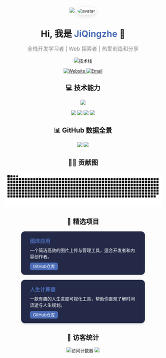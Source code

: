 <div align="center">

  <!-- 顶部波浪横幅 -->
  <img src="https://capsule-render.vercel.app/api?type=waving&color=0:4b6cb7,100:182848&height=180&section=header&text=JiQingzhe的技术宇宙&fontSize=40&fontColor=fff&animation=twinkling&fontAlignY=35&desc=Full%20Stack%20Developer%20Journey&descAlignY=55&descSize=15" />

  <!-- 头像和昵称 -->
  <img src="https://avatars.githubusercontent.com/u/128445439?v=4" width="120" style="border-radius:50%;margin-top:-70px;border:4px solid #fff;box-shadow:0 4px 16px #0002;" alt="avatar"/>
  <h1 style="margin-bottom:0.2em;">Hi, 我是 <span style="color:#4b6cb7;">JiQingzhe</span> 👋</h1>
  <p style="font-size:1.2em;color:#888;">全栈开发学习者 | Web 探索者 | 热爱创造和分享</p>

  <!-- 动态打字效果 -->
  <img width="400" src="https://readme-typing-svg.herokuapp.com?font=Fira+Code&weight=500&size=24&pause=1000&color=58A6FF&center=true&vCenter=true&random=false&width=400&height=50&lines=JavaScript+%E2%80%A2+TypeScript+%E2%80%A2+PHP;Python+%E2%80%A2+HTML5+%E2%80%A2+CSS3;持续学习+持续成长" alt="技术栈" />

  <!-- 联系方式 -->
  <p>
    <a href="https://aiqji.com" target="_blank">
      <img src="https://img.shields.io/badge/爱奇吉网站-FF6B6B?style=for-the-badge&logo=google-chrome&logoColor=white" alt="Website" />
    </a>
    <a href="mailto:jqz1215@qq.com">
      <img src="https://img.shields.io/badge/技术交流-0078D4?style=for-the-badge&logo=microsoft-outlook&logoColor=white" alt="Email" />
    </a>
  </p>

  <!-- 技术能力 -->
  <h2>💻 技术能力</h2>
  <img src="https://skillicons.dev/icons?i=js,ts,php,py,html,css,vue,react,nodejs,mysql,git&theme=dark&perline=7" />

  <p>
    <img src="https://img.shields.io/badge/JavaScript-专家-F7DF1E?style=flat-square&logo=javascript&logoColor=black" />
    <img src="https://img.shields.io/badge/TypeScript-熟练-3178C6?style=flat-square&logo=typescript&logoColor=white" />
    <img src="https://img.shields.io/badge/PHP-掌握-777BB4?style=flat-square&logo=php&logoColor=white" />
    <img src="https://img.shields.io/badge/Python-入门-3776AB?style=flat-square&logo=python&logoColor=white" />
  </p>

  <!-- GitHub 数据全景 -->
  <h2>📊 GitHub 数据全景</h2>
  <div align="center">
    <img width="49%" src="https://github-readme-stats.vercel.app/api?username=JiQingzhe2004&show_icons=true&theme=tokyonight&hide_border=true&count_private=true&locale=cn" />
    <img width="49%" src="https://github-readme-stats.vercel.app/api/top-langs/?username=JiQingzhe2004&layout=compact&theme=tokyonight&hide_border=true&langs_count=6&locale=cn" />
  </div>

  <!-- 可爱吃豆人贡献图 -->
  <h2>🐱‍👓 贡献图</h2>
  <picture>
    <source media="(prefers-color-scheme: dark)" srcset="https://raw.githubusercontent.com/platane/snk/output/github-contribution-grid-snake-dark.svg">
    <source media="(prefers-color-scheme: light)" srcset="https://raw.githubusercontent.com/platane/snk/output/github-contribution-grid-snake.svg">
    <img alt="github contribution grid snake animation" src="https://raw.githubusercontent.com/platane/snk/output/github-contribution-grid-snake.svg">
  </picture>

  <!-- 精选项目 -->
  <h2>🌟 精选项目</h2>
  <div align="center" style="display:flex;justify-content:center;gap:16px;flex-wrap:wrap;">
    <a href="https://github.com/JiQingzhe2004/Figure-bed" target="_blank" style="text-decoration:none;">
      <div style="background:#232946;border-radius:12px;padding:18px 28px;box-shadow:0 2px 8px #0002;min-width:260px;max-width:340px;text-align:left;">
        <h3 style="color:#4b6cb7;margin:0 0 8px 0;">图床应用</h3>
        <p style="color:#fff;margin:0 0 12px 0;font-size:1em;">一个简洁高效的图片上传与管理工具，适合开发者和内容创作者。</p>
        <span style="background:#4b6cb7;color:#fff;padding:4px 10px;border-radius:6px;font-size:0.95em;">GitHub仓库</span>
      </div>
    </a>
    <a href="https://github.com/JiQingzhe2004/Life-Calculator" target="_blank" style="text-decoration:none;">
      <div style="background:#232946;border-radius:12px;padding:18px 28px;box-shadow:0 2px 8px #0002;min-width:260px;max-width:340px;text-align:left;">
        <h3 style="color:#4b6cb7;margin:0 0 8px 0;">人生计算器</h3>
        <p style="color:#fff;margin:0 0 12px 0;font-size:1em;">一款有趣的人生进度可视化工具，帮助你直观了解时间流逝与人生规划。</p>
        <span style="background:#4b6cb7;color:#fff;padding:4px 10px;border-radius:6px;font-size:0.95em;">GitHub仓库</span>
      </div>
    </a>
    <!-- 可继续添加更多项目卡片 -->
  </div>

  <!-- 访客统计 -->
  <h2>👀 访客统计</h2>
  <img src="https://profile-counter.glitch.me/JiQingzhe2004/count.svg" alt="访问计数器" />

  <!-- 底部波浪横幅 -->
  <img src="https://capsule-render.vercel.app/api?type=waving&color=0:182848,100:4b6cb7&height=120&section=footer&fontSize=14" />

</div>
